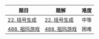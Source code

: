 | 题目                                                         | 题解                                                         | 难度 |
| ------------------------------------------------------------ | ------------------------------------------------------------ | ---- |
| [22. 括号生成](https://leetcode-cn.com/problems/generate-parentheses/) | [22. 括号生成](https://github.com/ZonzeeLi/LeetCode/blob/master/index/21-30/22.%20%E6%8B%AC%E5%8F%B7%E7%94%9F%E6%88%90.md) | 中等 |
| [488. 祖玛游戏](https://leetcode-cn.com/problems/zuma-game/) |   [488. 祖玛游戏](https://github.com/ZonzeeLi/LeetCode/blob/master/index/481-490/488.%20%E7%A5%96%E7%8E%9B%E6%B8%B8%E6%88%8F.md)                                                           | 困难 |

